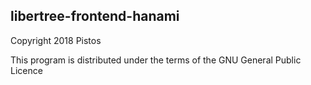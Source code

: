 ## libertree-frontend-hanami

Copyright 2018 Pistos

This program is distributed under the terms of the GNU General Public Licence
